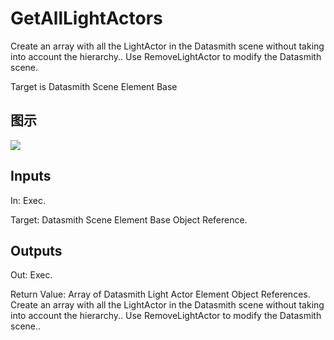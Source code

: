 # GetAllLightActors

Create an array with all the LightActor in the Datasmith scene without taking into account the hierarchy.. Use RemoveLightActor to modify the Datasmith scene.

Target is Datasmith Scene Element Base

## 图示

![]($-20221218-18395602.png)

## Inputs

In: Exec.

Target: Datasmith Scene Element Base Object Reference.  

## Outputs

Out: Exec.

Return Value: Array of Datasmith Light Actor Element Object References. Create an array with all the LightActor in the Datasmith scene without taking into account the hierarchy.. Use RemoveLightActor to modify the Datasmith scene..

